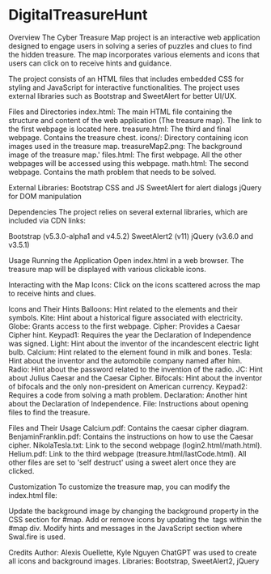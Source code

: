 # DigitalTreasureHunt
Overview
The Cyber Treasure Map project is an interactive web application designed to engage users in solving a series of puzzles and clues to find the hidden treasure. The map incorporates various elements and icons that users can click on to receive hints and guidance.

The project consists of an HTML files that includes embedded CSS for styling and JavaScript for interactive functionalities. The project uses external libraries such as Bootstrap and SweetAlert for better UI/UX.

Files and Directories
index.html: The main HTML file containing the structure and content of the web application (The treasure map). The link to the first webpage is located here.
treasure.html: The third and final webpage. Contains the treasure chest.
icons/: Directory containing icon images used in the treasure map.
treasureMap2.png: The background image of the treasure map.'
files.html: The first webpage. All the other webpages will be accessed using this webpage. 
math.html: The second webpage. Contains the math problem that needs to be solved. 

External Libraries:
Bootstrap CSS and JS
SweetAlert for alert dialogs
jQuery for DOM manipulation

Dependencies
The project relies on several external libraries, which are included via CDN links:

Bootstrap (v5.3.0-alpha1 and v4.5.2)
SweetAlert2 (v11)
jQuery (v3.6.0 and v3.5.1)

Usage
Running the Application
Open index.html in a web browser.
The treasure map will be displayed with various clickable icons.

Interacting with the Map
Icons: Click on the icons scattered across the map to receive hints and clues.

Icons and Their Hints
Balloons: Hint related to the elements and their symbols.
Kite: Hint about a historical figure associated with electricity.
Globe: Grants access to the first webpage.
Cipher: Provides a Caesar Cipher hint.
Keypad1: Requires the year the Declaration of Independence was signed.
Light: Hint about the inventor of the incandescent electric light bulb.
Calcium: Hint related to the element found in milk and bones.
Tesla: Hint about the inventor and the automobile company named after him.
Radio: Hint about the password related to the invention of the radio.
JC: Hint about Julius Caesar and the Caesar Cipher.
Bifocals: Hint about the inventor of bifocals and the only non-president on American currency.
Keypad2: Requires a code from solving a math problem.
Declaration: Another hint about the Declaration of Independence.
File: Instructions about opening files to find the treasure.

Files and Their Usage
Calcium.pdf: Contains the caesar cipher diagram.
BenjaminFranklin.pdf: Contains the instructions on how to use the Caesar cipher. 
NikolaTesla.txt: Link to the second webpage (login2.html/math.html).
Helium.pdf: Link to the third webpage (treasure.html/lastCode.html).
All other files are set to 'self destruct' using a sweet alert once they are clicked.

Customization
To customize the treasure map, you can modify the index.html file:

Update the background image by changing the background property in the CSS section for #map.
Add or remove icons by updating the <img> tags within the #map div.
Modify hints and messages in the JavaScript section where Swal.fire is used.

Credits
Author: Alexis Ouellette, Kyle Nguyen
ChatGPT was used to create all icons and background images.
Libraries: Bootstrap, SweetAlert2, jQuery
